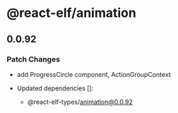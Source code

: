 # @react-elf/animation

## 0.0.92

### Patch Changes

- add ProgressCircle component, ActionGroupContext

- Updated dependencies []:
  - @react-elf-types/animation@0.0.92
